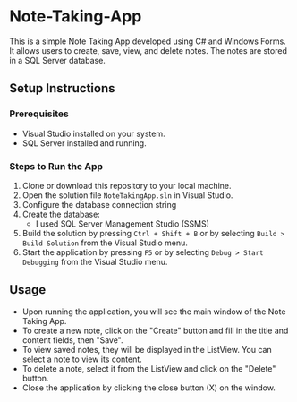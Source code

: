 # Note-Taking-App

This is a simple Note Taking App developed using C# and Windows Forms. It allows users to create, save, view, and delete notes. The notes are stored in a SQL Server database.

## Setup Instructions

### Prerequisites

- Visual Studio installed on your system.
- SQL Server installed and running.

### Steps to Run the App

1. Clone or download this repository to your local machine.
2. Open the solution file `NoteTakingApp.sln` in Visual Studio.
3. Configure the database connection string
4. Create the database:
   - I used SQL Server Management Studio (SSMS)
5. Build the solution by pressing `Ctrl + Shift + B` or by selecting `Build > Build Solution` from the Visual Studio menu.
6. Start the application by pressing `F5` or by selecting `Debug > Start Debugging` from the Visual Studio menu.

## Usage

- Upon running the application, you will see the main window of the Note Taking App.
- To create a new note, click on the "Create" button and fill in the title and content fields, then "Save".
- To view saved notes, they will be displayed in the ListView. You can select a note to view its content.
- To delete a note, select it from the ListView and click on the "Delete" button.
- Close the application by clicking the close button (X) on the window.
